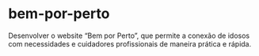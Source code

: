 # bem-por-perto
Desenvolver o website “Bem por Perto”, que permite a conexão de idosos com necessidades e cuidadores profissionais de maneira prática e rápida.
